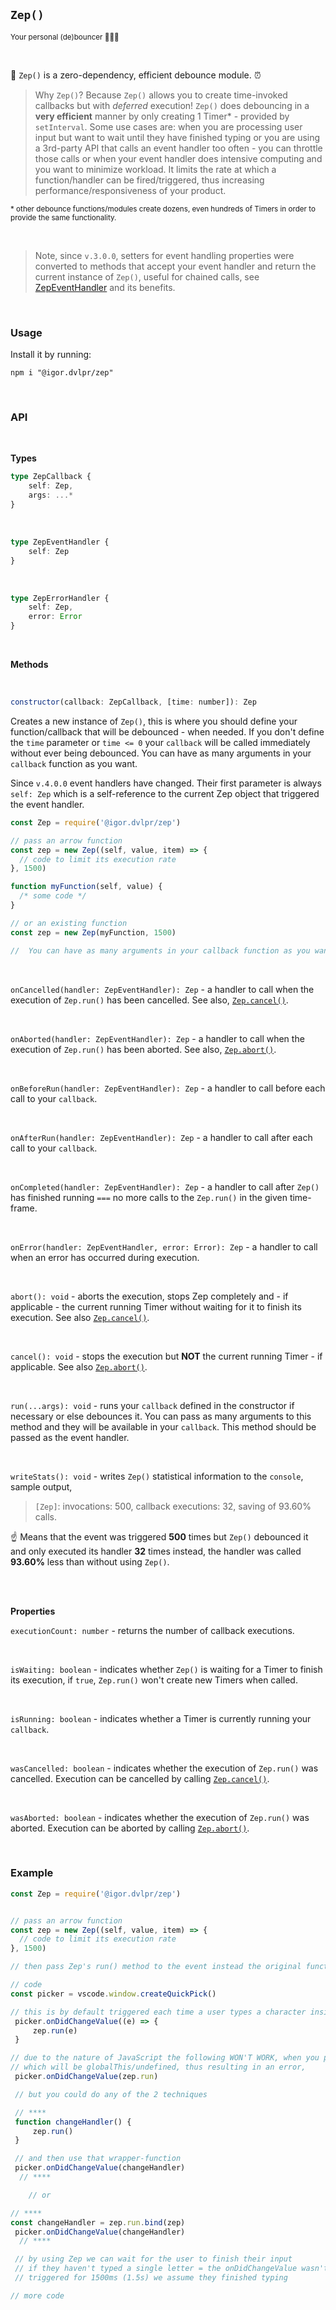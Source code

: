## `Zep()`

<sub>Your personal (de)bouncer 💪🦸‍♂️</sub>

<br>

🧠 `Zep()` is a zero-dependency, efficient debounce module. ⏰

> Why `Zep()`? Because `Zep()` allows you to create time-invoked callbacks but with _deferred_ execution! `Zep()` does debouncing in a **very efficient** manner by only creating 1 Timer\* - provided by `setInterval`. Some use cases are: when you are processing user input but want to wait until they have finished typing or you are using a 3rd-party API that calls an event handler too often - you can throttle those calls or when your event handler does intensive computing and you want to minimize workload. It limits the rate at which a function/handler can be fired/triggered, thus increasing performance/responsiveness of your product.

<sub>\* other debounce functions/modules create dozens, even hundreds of Timers in order to provide the same functionality.</sub>

<br>

> Note, since `v.3.0.0`, setters for event handling properties were converted to methods that accept your event handler and return the current instance of `Zep()`, useful for chained calls, see [ZepEventHandler](#zep-eventhandler) and its benefits.

<br>

### Usage

Install it by running:

```shell
npm i "@igor.dvlpr/zep"
```

<br>

### API

<br>

**Types**

```ts
type ZepCallback {
	self: Zep,
	args: ...*
}
```

<br>

<a id="zep-eventhandler"></a>

```ts
type ZepEventHandler {
	self: Zep
}
```

<br>

```ts
type ZepErrorHandler {
	self: Zep,
	error: Error
}
```

<br>

**Methods**

<br>

```js
constructor(callback: ZepCallback, [time: number]): Zep
```

Creates a new instance of `Zep()`, this is where you should define your function/callback that will be debounced - when needed. If you don't define the `time` parameter or `time <= 0` your `callback` will be called immediately without ever being debounced. You can have as many arguments in your `callback` function as you want.

Since `v.4.0.0` event handlers have changed. Their first parameter is always `self: Zep` which is a self-reference to the current Zep object that triggered the event handler.

```js
const Zep = require('@igor.dvlpr/zep')

// pass an arrow function
const zep = new Zep((self, value, item) => {
  // code to limit its execution rate
}, 1500)

function myFunction(self, value) {
  /* some code */
}

// or an existing function
const zep = new Zep(myFunction, 1500)

//  You can have as many arguments in your callback function as you want.
```

 <br>

`onCancelled(handler: ZepEventHandler): Zep` - a handler to call when the execution of `Zep.run()` has been cancelled. See also, [`Zep.cancel()`](#zep-cancel).

<br>

`onAborted(handler: ZepEventHandler): Zep` - a handler to call when the execution of `Zep.run()` has been aborted. See also, [`Zep.abort()`](#zep-abort).

<br>

`onBeforeRun(handler: ZepEventHandler): Zep` - a handler to call before each call to your `callback`.

<br>

`onAfterRun(handler: ZepEventHandler): Zep` - a handler to call after each call to your `callback`.

<br>

`onCompleted(handler: ZepEventHandler): Zep` - a handler to call after `Zep()` has finished running `===` no more calls to the `Zep.run()` in the given time-frame.

<br>

`onError(handler: ZepEventHandler, error: Error): Zep` - a handler to call when an error has occurred during execution.

<br>

<a id="zep-abort"></a>

`abort(): void` - aborts the execution, stops Zep completely and - if applicable - the current running Timer without waiting for it to finish its execution. See also [`Zep.cancel()`](#zep-cancel).

<br>

<a id="zep-cancel"></a>

`cancel(): void` - stops the execution but **NOT** the current running Timer - if applicable. See also [`Zep.abort()`](#zep-abort).

<br>

`run(...args): void` - runs your `callback` defined in the constructor if necessary or else debounces it. You can pass as many arguments to this method and they will be available in your `callback`. This method should be passed as the event handler.

<br>

`writeStats(): void` - writes `Zep()` statistical information to the `console`, sample output,

> `[Zep]`: invocations: 500, callback executions: 32, saving of 93.60% calls.

☝ Means that the event was triggered **500** times but `Zep()` debounced it and only executed its handler **32** times instead, the handler was called **93.60%** less than without using `Zep()`.

<br>
<br>

**Properties**

`executionCount: number` - returns the number of callback executions.

<br>

`isWaiting: boolean` - indicates whether `Zep()` is waiting for a Timer to finish its execution, if `true`, `Zep.run()` won't create new Timers when called.

<br>

`isRunning: boolean` - indicates whether a Timer is currently running your `callback`.

<br>

`wasCancelled: boolean` - indicates whether the execution of `Zep.run()` was cancelled. Execution can be cancelled by calling [`Zep.cancel()`](#zep-cancel).

<br>

`wasAborted: boolean` - indicates whether the execution of `Zep.run()` was aborted. Execution can be aborted by calling [`Zep.abort()`](#zep-abort).

<br>

### Example

```js
const Zep = require('@igor.dvlpr/zep')


// pass an arrow function
const zep = new Zep((self, value, item) => {
  // code to limit its execution rate
}, 1500)

// then pass Zep's run() method to the event instead the original function

// code
const picker = vscode.window.createQuickPick()

// this is by default triggered each time a user types a character inside the QuickPick
 picker.onDidChangeValue((e) => {
	 zep.run(e)
 }

// due to the nature of JavaScript the following WON'T WORK, when you pass a class method as a parameter that method will get detached from the class and lose its track of <this>,
// which will be globalThis/undefined, thus resulting in an error,
 picker.onDidChangeValue(zep.run)

 // but you could do any of the 2 techniques

 // ****
 function changeHandler() {
	 zep.run()
 }

 // and then use that wrapper-function
 picker.onDidChangeValue(changeHandler)
  // ****

	// or

// ****
const changeHandler = zep.run.bind(zep)
 picker.onDidChangeValue(changeHandler)
  // ****

 // by using Zep we can wait for the user to finish their input
 // if they haven't typed a single letter = the onDidChangeValue wasn't
 // triggered for 1500ms (1.5s) we assume they finished typing

// more code
```
